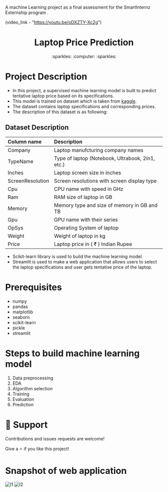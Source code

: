 A machine Learning project as a final assessment for the SmartInternz Externship program .

(video_link - "https://youtu.be/oDXZTY-Xc2g")

<h1 align="center"> Laptop Price Prediction </h1>

<p align="center">:sparkles: :computer: :sparkles:</p>

# Project Description

- In this project, a supervised machine learning model is built to predict tentative laptop price based on its specifications.
- This model is trained on dataset which is taken from [kaggle](https://www.kaggle.com/datasets/aggle6666/laptop-price-prediction-dataset).
- The dataset contains laptop specifications and corresponding prices.
- The description of this dataset is as following:

## Dataset Description
| Column name      | Description                                                |
| :----------------| :----------------------------------------------------------|
| Company          | Laptop manufcturing company names                          |
| TypeName         | Type of laptop (Notebook, Ultrabook, 2in1, etc.) |
| Inches           | Laptop screen size in inches                               |
| ScreenResolution | Screen resolutions with screen display type                |
| Cpu              | CPU name with speed in GHz                                 |
| Ram              | RAM size of laptop  in GB                                  |
| Memory           | Memory type and size of memory in GB and TB                |
| Gpu              | GPU name with their series                                 |
| OpSys            | Operating System of laptop                                 |
| Weight           | Weight of laptop in kg                                     |
| Price            | Laptop price in ( ₹ ) Indian Rupee                         |

- Scikit-learn library is used to build the machine learning model.
- Streamlit is used to make a web application that allows users to select the laptop specifications and user gets tentative price of the laptop.

# Prerequisites
- numpy
- pandas
- matplotlib
- seaborn
- scikit-learn
- pickle
- streamlit

# Steps to build machine learning model
1. Data preprocessing
2. EDA
3. Algorithm selection
4. Training
5. Evaluation
6. Prediction

# 🤝 Support

Contributions and issues requests are welcome!

Give a :star: if you like this project!

# Snapshot of web application
![l1](https://github.com/code12repeat/Laptop-Price-Prediction/assets/109906931/61ccae9e-51c3-46ab-9f2a-5c436213748e)
![l2](https://github.com/code12repeat/Laptop-Price-Prediction/assets/109906931/6c25761d-92e9-4c28-9bb0-87095f3840a8)



